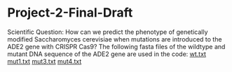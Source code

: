 # Project-2-Final-Draft
Scientific Question: How can we predict the phenotype of genetically modified Saccharomyces cerevisiae when mutations are introduced to the ADE2 gene with CRISPR Cas9?
The following fasta files of the wildtype and mutant DNA sequence of the ADE2 gene are used in the code: 
[wt.txt](https://github.com/sabrinala/Project-2-Final-Draft/files/6641685/wt.txt)
[mut1.txt](https://github.com/sabrinala/Project-2-Final-Draft/files/6641686/mut1.txt)
[mut3.txt](https://github.com/sabrinala/Project-2-Final-Draft/files/6641687/mut3.txt)
[mut4.txt](https://github.com/sabrinala/Project-2-Final-Draft/files/6641689/mut4.txt)
